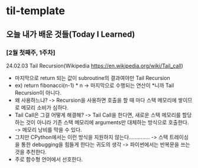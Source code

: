 # til-template

## 오늘 내가 배운 것들(Today I Learned)

### [2월 첫째주, 1주차]

24.02.03 Tail Recursion(Wikipedia https://en.wikipedia.org/wiki/Tail_call)
- 마지막으로 return 되는 값이 subroutine의 결과여야만 Tail Recursion
 - ex) return fibonacci(n-1) * n -> 마지막으로 수행되는 연산이 *니까 Tail Recursion이 아니다.
- 왜 사용하느냐? -> Recursion을 사용하면 호출을 할 때 마다 스택 메모리에 쌓이므로 메모리 소비가 심하다.
- Tail Call은 그걸 어떻게 해결해? -> Tail Call을 한다면, 새로운 스택 메모리를 할당하는 것이 아니라 기존 스택 메모리에 arguments만 대체하는 방식으로 호출한다. -> 메모리 낭비를 막을 수 있다.
- 그치만 CPython에서는 이런 방식을 지원하지 않는다.............. -> 스택 트레이싱을 통한 debugging을 힘들게 한다는 귀도의 생각 -> 파이썬에서는 반복문을 쓰는 것을 추천한다.
- 주로 함수형 언어에서 선호한다.
